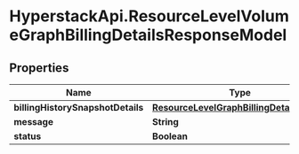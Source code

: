 # HyperstackApi.ResourceLevelVolumeGraphBillingDetailsResponseModel

## Properties

Name | Type | Description | Notes
------------ | ------------- | ------------- | -------------
**billingHistorySnapshotDetails** | [**ResourceLevelGraphBillingDetailVolume**](ResourceLevelGraphBillingDetailVolume.md) |  | [optional] 
**message** | **String** |  | [optional] 
**status** | **Boolean** |  | [optional] 


